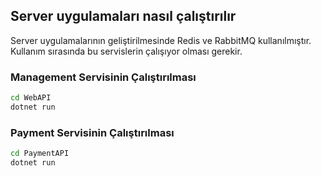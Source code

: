 <h2>Server uygulamaları nasıl çalıştırılır</h2>

<p>Server uygulamalarının geliştirilmesinde Redis ve RabbitMQ kullanılmıştır. Kullanım sırasında bu servislerin çalışıyor olması gerekir.</p>

<h3>Management Servisinin Çalıştırılması</h3>

```bash
cd WebAPI
dotnet run
```

<h3>Payment Servisinin Çalıştırılması</h3>

```bash
cd PaymentAPI
dotnet run
```
